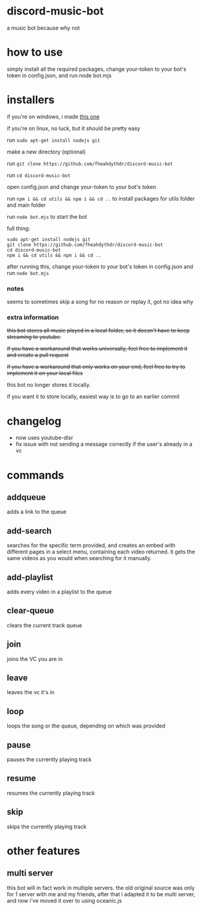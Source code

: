 # discord-music-bot
a music bot because why not

# how to use

simply install all the required packages, change your-token to your bot's token in config.json, and run node bot.mjs

# installers

if you're on windows, i made [this one](https://github.com/fheahdythdr/discord-music-bot-setup/releases/tag/v1.0.0)

if you're on linux, no luck, but it should be pretty easy

run `sudo apt-get install nodejs git`

make a new directory (optional)

run `git clone https://github.com/fheahdythdr/discord-music-bot`

run `cd discord-music-bot`

open config.json and change your-token to your bot's token

run `npm i && cd utils && npm i && cd ..` to install packages for utils folder and main folder

run `node bot.mjs` to start the bot

full thing:

```
sudo apt-get install nodejs git
git clone https://github.com/fheahdythdr/discord-music-bot
cd discord-music-bot
npm i && cd utils && npm i && cd ..
```

after running this, change your-token to your bot's token in config.json and run `node bot.mjs`

### notes

seems to sometimes skip a song for no reason or replay it, got no idea why

### extra information

~~this bot stores all music played in a local folder, so it doesn't have to keep streaming to youtube.~~

~~if you have a workaround that works universally, feel free to implement it and create a pull request~~

~~if you have a workaround that only works on your end, feel free to try to implement it on your local files~~

this bot no longer stores it locally.

if you want it to store locally, easiest way is to go to an earlier commit

# changelog

- now uses youtube-dlsr
- fix issue with not sending a message correctly if the user's already in a vc

# commands

## addqueue

adds a link to the queue

## add-search

searches for the specific term provided, and creates an embed with different pages in a select menu, containing each video returned. it gets the same videos as you would when searching for it manually.

## add-playlist

adds every video in a playlist to the queue

## clear-queue

clears the current track queue

## join

joins the VC you are in

## leave

leaves the vc it's in

## loop

loops the song or the queue, depending on which was provided

## pause

pauses the currently playing track

## resume

resumes the currently playing track

## skip

skips the currently playing track

# other features

## multi server

this bot will in fact work in multiple servers. the old original source was only for 1 server with me and my friends, after that i adapted it to be multi server, and now i've moved it over to using oceanic.js
